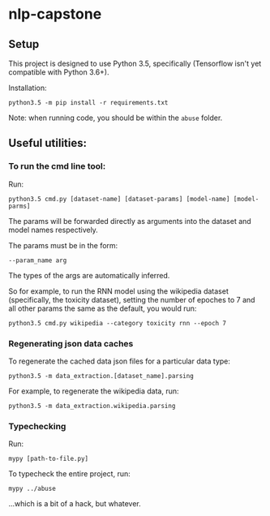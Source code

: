 # nlp-capstone

## Setup

This project is designed to use Python 3.5, specifically (Tensorflow isn't yet
compatible with Python 3.6+).

Installation:

    python3.5 -m pip install -r requirements.txt

Note: when running code, you should be within the `abuse` folder.


## Useful utilities:

### To run the cmd line tool:

Run:

    python3.5 cmd.py [dataset-name] [dataset-params] [model-name] [model-parms]

The params will be forwarded directly as arguments into the dataset
and model names respectively.

The params must be in the form:

    --param_name arg

The types of the args are automatically inferred.

So for example, to run the RNN model using the wikipedia dataset (specifically,
the toxicity dataset), setting the number of epoches to 7 and all other params
the same as the default, you would run:

    python3.5 cmd.py wikipedia --category toxicity rnn --epoch 7


### Regenerating json data caches

To regenerate the cached data json files for a particular data type:

    python3.5 -m data_extraction.[dataset_name].parsing

For example, to regenerate the wikipedia data, run:

    python3.5 -m data_extraction.wikipedia.parsing


### Typechecking

Run:

    mypy [path-to-file.py]

To typecheck the entire project, run:

    mypy ../abuse

...which is a bit of a hack, but whatever.

